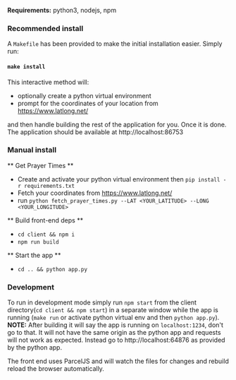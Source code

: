 **Requirements:**
python3, nodejs, npm

### Recommended install

A `Makefile` has been provided to make the initial installation easier.
Simply run:

#### `make install`

This interactive method will:

- optionally create a python virtual environment
- prompt for the coordinates of your location from https://www.latlong.net/

and then handle building the rest of the application for you. Once it is done. The application should be available at http://localhost:86753

### Manual install

** Get Prayer Times **

- Create and activate your python virtual environment then `pip install -r requirements.txt`
- Fetch your coordinates from https://www.latlong.net/
- run `python fetch_prayer_times.py --LAT <YOUR_LATITUDE> --LONG <YOUR_LONGITUDE>`

** Build front-end deps **

- `cd client && npm i`
- `npm run build`

** Start the app **

- `cd .. && python app.py`

### Development

To run in development mode simply run `npm start` from the client directory(`cd client && npm start`) in a separate window while the app is running (`make run` or activate python virtual env and then `python app.py`).
**NOTE:** After building it will say the app is running on `localhost:1234`, don't go to that. It will not have the same origin as the python app and requests will not work as expected. Instead go to http://localhost:64876 as provided by the python app.

The front end uses ParcelJS and will watch the files for changes and rebuild reload the browser automatically.
